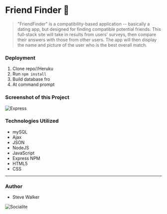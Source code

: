# Friend Finder :couple:

>"FriendFinder" is a compatibility-based application -- basically a dating app, but designed for finding compatible potential friends. This full-stack site will take in results from  users' surveys, then compare their answers with those from other users. The app will then display the name and picture of the user who is the best overall match.

### Deployment

1. Clone repo//Heruku
2. Run `npm install`
3. Build database fro
4. At command prompt

### Screenshot of this Project

![Express](https://raw.github.com/captnwalker/express-app/master/screenshot/screenshot.gif "Express")

### Technologies Utilized

* mySQL
* Ajax
* JSON
* NodeJS
* JavaScript
* Express NPM
* HTML5
* CSS

---

### Author

* Steve Walker

![Socialite](https://octodex.github.com/images/socialite.jpg)
